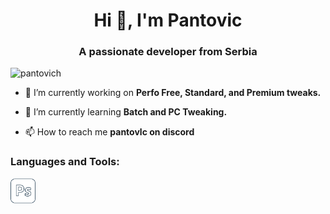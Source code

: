 <h1 align="center">Hi 👋, I'm Pantovic</h1>
<h3 align="center">A passionate developer from Serbia</h3>

<p align="left"> <img src="https://komarev.com/ghpvc/?username=pantovich&label=Profile%20views&color=0e75b6&style=flat" alt="pantovich" /> </p>

- 🔭 I’m currently working on **Perfo Free, Standard, and Premium tweaks.**

- 🌱 I’m currently learning **Batch and PC Tweaking.**

- 📫 How to reach me **pantovlc on discord**

<h3 align="left">Languages and Tools:</h3>
<p align="left"> <a href="https://www.photoshop.com/en" target="_blank" rel="noreferrer"> <img src="https://raw.githubusercontent.com/devicons/devicon/master/icons/photoshop/photoshop-line.svg" alt="photoshop" width="40" height="40"/> </a> </p>
